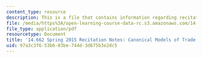 ```yaml
---
content_type: resource
description: This is a file that contains information regarding recitation 4.
file: /media/https%3A/open-learning-course-data-rc.s3.amazonaws.com/14-662-labor-economics-ii-spring-2015/97a3c3f653b603be744d3d675b3e2dc5_MIT14_662S15_Recitation4.pdf
file_type: application/pdf
resourcetype: Document
title: '14.662 Spring 2015 Recitation Notes: Canonical Models of Trade and Technology'
uid: 97a3c3f6-53b6-03be-744d-3d675b3e2dc5
---
```

